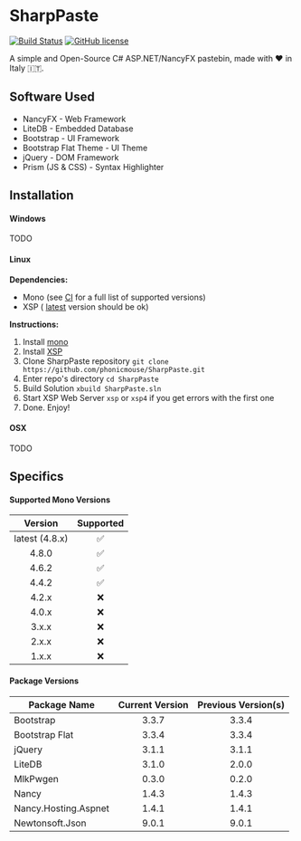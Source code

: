 # SharpPaste
[![Build Status](https://img.shields.io/travis/phonicmouse/SharpPaste.svg?style=flat-square)](https://travis-ci.org/phonicmouse/SharpPaste)
[![GitHub license](https://img.shields.io/badge/license-MIT-blue.svg?style=flat-square)](https://raw.githubusercontent.com/phonicmouse/SharpPaste/master/LICENSE)

A simple and Open-Source C# ASP.NET/NancyFX pastebin, made with :heart: in Italy :it:.

## Software Used
* NancyFX - Web Framework
* LiteDB - Embedded Database
* Bootstrap - UI Framework
* Bootstrap Flat Theme - UI Theme
* jQuery - DOM Framework
* Prism (JS & CSS) - Syntax Highlighter

## Installation
#### Windows
TODO

#### Linux
**Dependencies:**
* Mono (see [CI](https://travis-ci.org/phonicmouse/SharpPaste) for a full list of supported versions)
* XSP ( [latest](https://github.com/mono/xsp) version should be ok)


**Instructions:**
1. Install [mono](http://www.mono-project.com/docs/getting-started/install/linux/)
2. Install [XSP](https://github.com/mono/xsp/blob/master/INSTALL)
3. Clone SharpPaste repository ```git clone https://github.com/phonicmouse/SharpPaste.git```
4. Enter repo's directory ```cd SharpPaste```
5. Build Solution ```xbuild SharpPaste.sln```
6. Start XSP Web Server ```xsp``` or ```xsp4``` if you get errors with the first one
7. Done. Enjoy!

#### OSX
TODO

## Specifics

#### Supported Mono Versions
| Version        | Supported          |
|:--------------:|:------------------:|
| latest (4.8.x) | :white_check_mark: |
| 4.8.0          | :white_check_mark: |
| 4.6.2          | :white_check_mark: |
| 4.4.2          | :white_check_mark: |
| 4.2.x          | :x:                |
| 4.0.x          | :x:                |
| 3.x.x          | :x:                |
| 2.x.x          | :x:                |
| 1.x.x          | :x:                |

#### Package Versions
| Package Name         | Current Version | Previous Version(s)     |
|----------------------|:---------------:|:-----------------------:|
| Bootstrap            | 3.3.7           | 3.3.4                   |
| Bootstrap Flat       | 3.3.4           | 3.3.4                   |
| jQuery               | 3.1.1           | 3.1.1                   |
| LiteDB               | 3.1.0           | 2.0.0                   |
| MlkPwgen             | 0.3.0           | 0.2.0                   |
| Nancy                | 1.4.3           | 1.4.3                   |
| Nancy.Hosting.Aspnet | 1.4.1           | 1.4.1                   |
| Newtonsoft.Json      | 9.0.1           | 9.0.1                   |